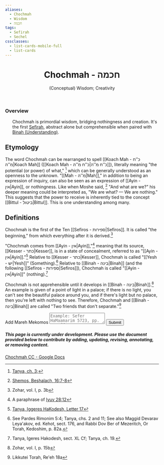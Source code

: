 ```yaml
---
aliases:
  - Chochmah
  - Wisdom
  - חכמה
tags:
  - Sefirah
  - Sechel
cssclasses:
  - list-cards-mobile-full
  - list-cards
---
```

<div class="card">
	<header>
		<h1>Chochmah - חכמה</h1>
		<p class="subtitle" aria-label="Conceptual Wisdom and Creativity">(Conceptual) Wisdom; Creativity</p>
	</header>
	<section>
		<h3>Overview</h3>
		<ul>
		<p>Chochmah is primordial wisdom, bridging nothingness and creation. It's the first <a aria-label="Sefiros - ספירות" data-href="Sefiros - ספירות" href="#" class="internal-link">Sefirah</a>, abstract alone but comprehensible when paired with <a aria-label="Binah - בינה" data-href="Binah - בינה" href="#" class="internal-link">Binah (Understanding)</a>.</p>
		</ul>
	</section>
</div>

## Etymology

The word Chochmah can be rearranged to spell [[Koach Mah - כ’’ח מ’’ה|Koach Mah]] ([[Koach Mah - כ’’ח מ’’ה|כ’’ח מ’’ה]]), literally meaning "the potential (or power) of what," [^1] which can be generally understood as an openness to the unknown. "[[Mah - מ’’ה|Mah]]," in addition to being an expression of inquiry, can also be seen as an expression of [[Ayin - אין|Ayin]], or nothingness. Like when Moshe said, [^2] "And what are we?" his deeper meaning could be interpreted as, "We are what? — We are nothing." This suggests that the power to receive is inherently tied to the concept [[Bittul - ביטול|Bittul]]. This is one understanding among many.

## Definitions

Chochmah is the first of the Ten [[Sefiros - ספירות|Sefiros]]. It is called "the beginning," from which everything after it is derived.[^3]

"Chochmah comes from [[Ayin - אין|Ayin]],"[^4] meaning that its source, [[Kesser - כתר|Kesser]], is in a state of concealment, referred to as "[[Ayin - אין|Ayin]]."[^5] Relative to [[Kesser - כתר|Kesser]], Chochmah is called "[[Yesh - יש|Yesh]]" (Something).[^6] Relative to [[Binah - בינה|Binah]] (and the following [[Sefiros - ספירות|Sefiros]]), Chochmah is called "[[Ayin - אין|Ayin]]" (nothing).[^7]

Chochmah is not apprehensible until it develops in [[Binah - בינה|Binah]].[^8] An example is given of a point of light in a palace; if there is no light, you can't see the beautiful palace around you, and if there's light but no palace, then you're left with nothing to see. Therefore, Chochmah and [[Binah - בינה|Binah]] are called "Two friends that don't separate."[^9]

<div class="rectangle">
  <form action="https://submit-form.com/PyS1Ogeqs">
	<input type="hidden" name="page-id" value="Chochmah">
	<label for="message">Add Mareh Mekomos</label>
	<textarea
	  id="message"
	  name="message"
	  placeholder="Example: Sefer HaMaamarim 5723, pp. 111 ff."
	  required
	></textarea>
	<button type="submit">Submit</button>
  </form>
</div>

<div class="rectangle">
  <h5>This page is currently under development. Please use the document provided below to contribute by adding, updating, revising, annotating, or removing content.</h5>
  <p>
	<a href=" https://docs.google.com/document/d/1gO8prdQu2ZoNkKjmhIGSGk9p33xTcT5ukSlBgmpr00U/edit?usp=drive_link">Chochmah CC - Google Docs</a>
  </p>
</div>

[^1]: [Tanya, ch. 3;](https://www.chabad.org/library/tanya/tanya_cdo/aid/7882/jewish/Chapter-3.htm#footnoteRef4a7882:~:text=%D7%A0%D6%B4%D7%A7%D6%B0%D7%A8%D6%B8%D7%90%20%D7%91%D6%BC%D6%B0%D7%A9%D7%81%D6%B5%D7%9D%20%22%D7%97%D6%B8%D7%9B%D6%B0%D7%9E%D6%B8%D7%94%22%2C%20%22%D7%9B%D6%BC%D6%B9%22%D7%97%D6%B7%20%D7%9E%D6%B8%22%D7%94%22.)
[^2]: [Shemos, Beshalach, 16:7-8](https://www.chabad.org/library/bible_cdo/aid/9877/jewish/Chapter-16.htm#:~:text=And%20%5Bin%20the,%D7%9B%D6%BC%D6%B4%D6%A5%D7%99%20%D7%A2%D6%B7%D7%9C%D6%BE%D7%99%D6%B0%D7%94%D6%B9%D7%95%D6%B8%D6%BD%D7%94%3A)
[^3]: Zohar, vol. I, p. 3b
[^4]: A paraphrase of [Iyuv 28:12](https://www.chabad.org/library/bible_cdo/aid/16430/jewish/Chapter-28.htm#v12:~:text=But%20wisdom%2Dwhence,%D7%96%D6%9C%D6%B6%D7%94%20%D7%9E%D6%B0%D7%A7%D6%A3%D7%95%D6%B9%D7%9D%20%D7%91%D6%BC%D6%B4%D7%99%D7%A0%D6%B8%D6%BD%D7%94%3A)
[^5]: [Tanya, Iggeres HaKodesh, Letter 17](https://www.chabad.org/library/tanya/tanya_cdo/aid/7962/jewish/Epistle-17.htm#footnoteRef32a7962:~:text=for%20Scripture%20states,%D7%90%D6%B7%D7%99%D6%B4%D7%9F%22%20%D7%91%D6%BC%D6%B7%D7%96%D6%BC%D7%95%D6%B9%D7%94%D6%B7%D7%A8%20%D7%94%D6%B7%D7%A7%D6%BC%D6%B8%D7%93%D7%95%D6%B9%D7%A9%D7%81%2C)
[^6]: See Pardes Rimonim 5:4; Tanya, chs. 2 and 11; See also Maggid Devarav Leya'akov, ed. Kehot, sect. 176, and Rabbi Dov Ber of Mezeritch, Or Torah, Kedoshim, p. 82a.
[^7]: Tanya, Igeres Hakodesh, sect. XL Cf; Tanya, ch. 19.
[^8]: Zohar, vol. I, p. 15b
[^9]: Likkutei Torah, Re'eh 18a